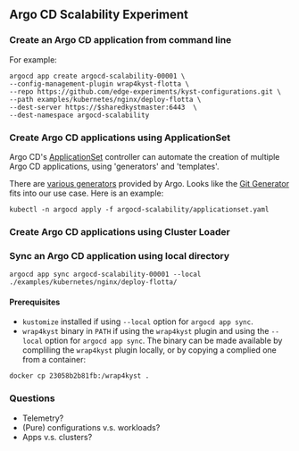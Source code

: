 ## Argo CD Scalability Experiment

### Create an Argo CD application from command line
For example:
```shell
argocd app create argocd-scalability-00001 \
--config-management-plugin wrap4kyst-flotta \
--repo https://github.com/edge-experiments/kyst-configurations.git \
--path examples/kubernetes/nginx/deploy-flotta \
--dest-server https://$sharedkystmaster:6443  \
--dest-namespace argocd-scalability
```

### Create Argo CD applications using ApplicationSet
Argo CD's [ApplicationSet](https://argo-cd.readthedocs.io/en/stable/user-guide/application-set/) controller can automate the creation of multiple Argo CD applications, using 'generators' and 'templates'.

There are [various generators](https://argo-cd.readthedocs.io/en/stable/operator-manual/applicationset/Generators/) provided by Argo.
Looks like the [Git Generator](https://argo-cd.readthedocs.io/en/stable/operator-manual/applicationset/Generators-Git/) fits into our use case.
Here is an example:
```shell
kubectl -n argocd apply -f argocd-scalability/applicationset.yaml
```

### Create Argo CD applications using Cluster Loader

### Sync an Argo CD application using local directory
```shell
argocd app sync argocd-scalability-00001 --local ./examples/kubernetes/nginx/deploy-flotta/
```

#### Prerequisites
- `kustomize` installed if using `--local` option for `argocd app sync`.
- `wrap4kyst` binary in `PATH` if using the `wrap4kyst` plugin and using the `--local` option for `argocd app sync`. The binary can be made available by compliling the `wrap4kyst` plugin locally, or by copying a complied one from a container:
```shell
docker cp 23058b2b81fb:/wrap4kyst .
```

### Questions
- Telemetry?
- (Pure) configurations v.s. workloads?
- Apps v.s. clusters?

